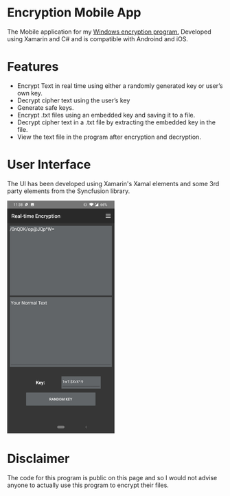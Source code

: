 # Encryption Mobile App 
The Mobile application for my [Windows encryption program.](https://github.com/mahan201/Encryption-Program-Desktop)
Developed using Xamarin and C# and is compatible with Androind and iOS.

# Features

*	Encrypt Text in real time using either a randomly generated key or user’s own key.
*	Decrypt cipher text using the user’s key
*	Generate safe keys.
*	Encrypt .txt files using an embedded key and saving it to a file.
*	Decrypt cipher text in a .txt file by extracting the embedded key in the file.
*	View the text file in the program after encryption and decryption.

# User Interface

The UI has been developed using Xamarin's Xamal elements and some 3rd party elements from the Syncfusion library.

<img src="https://raw.githubusercontent.com/mahan201/Encryption-App-Mobile/master/Images/App%20(2).jpg" width=250>

# Disclaimer

The code for this program is public on this page and so I would not advise anyone to actually use this program to encrypt their files.
